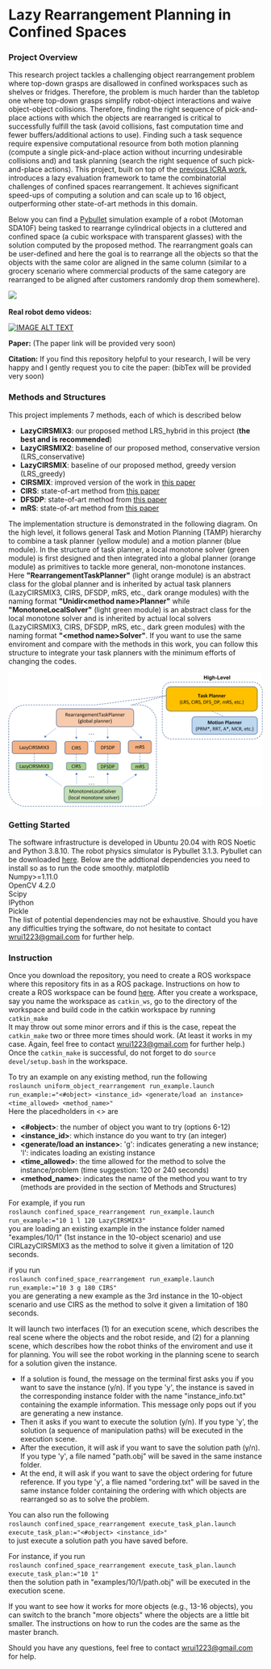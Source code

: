 # Lazy Rearrangement Planning in Confined Spaces

### Project Overview
This research project tackles a challenging object rearrangement problem where top-down grasps are disallowed in confined workspaces such as shelves or fridges. Therefore, the problem is much harder than the tabletop one where top-down grasps simplify robot-object interactions and waive object-object collisions.
Therefore, finding the right sequence of pick-and-place actions with which the objects are rearranged is critical to successfully fulfill the task (avoid collisions, fast computation time and fewer buffers/additional actions to use). Finding such a task sequence require expensive computational resource from both motion planning (compute a single pick-and-place action without incurring undesirable collisions and) and task planning (search the right sequence of such pick-and-place actions). This project, built on top of the [previous ICRA work](https://arxiv.org/abs/2110.02814), introduces a lazy evaluation framework to tame the combinatorial challenges of confined spaces rearrangement. It achieves significant speed-ups of computing a solution and can scale up to 16 object, outperforming other state-of-art methods in this domain.

Below you can find a [Pybullet](https://pybullet.org/wordpress/) simulation example of a robot (Motoman SDA10F) being tasked to rearrange cylindrical objects in a cluttered and confined space (a cubic workspace with transparent glasses) with the solution computed by the proposed method. The rearrangment goals can be user-defined and here the goal is to rearrange all the objects so that the objects with the same color are aligned in the same column (similar to a grocery scenario where commercial products of the same category are rearranged to be aligned after customers randomly drop them somewhere).

<img src="image_materials/sim_example.gif" />


**Real robot demo videos:**

[![IMAGE ALT TEXT](http://img.youtube.com/vi/9asxUDppFvQ/hqdefault.jpg)](https://www.youtube.com/watch?v=9asxUDppFvQ)


**Paper:** (The paper link will be provided very soon)

**Citation:**
If you find this repository helpful to your research, I will be very happy and I gently request you to cite the paper:
(bibTex will be provided very soon)

### Methods and Structures
This project implements 7 methods, each of which is described below
* **LazyCIRSMIX3**: our proposed method LRS_hybrid in this project (**the best and is recommended**)
* **LazyCIRSMIX2**: baseline of our proposed method, conservative version (LRS_conservative)
* **LazyCIRSMIX**: baseline of our proposed method, greedy version (LRS_greedy)
* **CIRSMIX**: improved version of the work in [this paper](https://arxiv.org/abs/2110.02814) 
* **CIRS**: state-of-art method from [this paper](https://arxiv.org/abs/2110.02814)
* **DFSDP**: state-of-art method from [this paper](https://arxiv.org/abs/2101.12241)
* **mRS**: state-of-art method from [this paper](https://www.researchgate.net/profile/James-Kuffner/publication/221071580_Manipulation_Planning_Among_Movable_Obstacles/links/00b7d519c6f398d2ad000000/Manipulation-Planning-Among-Movable-Obstacles.pdf)

The implementation structure is demonstrated in the following diagram. On the high level, it follows general Task and Motion Planning (TAMP) hierarchy to combine a task planner (yellow module) and a motion planner (blue module). In the structure of task planner, a local monotone solver (green module) is first designed and then integrated into a global planner (orange module) as primitives to tackle more general, non-monotone instances. Here **"RearrangementTaskPlanner"** (light orange module) is an abstract class for the global planner and is inherited by actual task planners (LazyCIRSMIX3, CIRS, DFSDP, mRS, etc., dark orange modules) with the naming format **"Unidir\<method name\>Planner"** while **"MonotoneLocalSolver"** (light green module) is an abstract class for the local monotone solver and is inherited by actual local solvers (LazyCIRSMIX3, CIRS, DFSDP, mRS, etc., dark green modules) with the naming format **"\<method name\>Solver"**. If you want to use the same enviroment and compare with the methods in this work, you can follow this structure to integrate your task planners with the minimum efforts of changing the codes.

<img src="image_materials/implementation structure.png" />

### Getting Started
The software infrastructure is developed in Ubuntu 20.04 with ROS Noetic and Python 3.8.10.
The robot physics simulator is Pybullet 3.1.3. Pybullet can be downloaded [here](https://pypi.org/project/pybullet/).
Below are the addtional dependencies you need to install so as to run the code smoothly.
matplotlib <br/>
Numpy>=1.11.0 <br/>
OpenCV 4.2.0 <br/>
Scipy <br/>
IPython <br/>
Pickle <br/>
The list of potential dependencies may not be exhaustive. Should you have any difficulties trying the software, do not hesitate to contact wrui1223@gmail.com for further help.

### Instruction
Once you download the repository, you need to create a ROS workspace where this repository fits in as a ROS package. Instructions on how to create a ROS workspace can be found [here](http://wiki.ros.org/catkin/Tutorials/create_a_workspace). 
After you create a workspace, say you name the workspace as `catkin_ws`, go to the directory of the workspace and build code in the catkin workspace by running <br/>
`catkin_make` <br/>
It may throw out some minor errors and if this is the case, repeat the `catkin_make` two or three more times should work. (At least it works in my case. Again, feel free to contact wrui1223@gmail.com for further help.) <br/>
Once the `catkin_make` is successful, do not forget to do `source devel/setup.bash` in the workspace. <br/>

To try an example on any existing method, run the following <br/>
`roslaunch uniform_object_rearrangement run_example.launch run_example:="<#object> <instance_id> <generate/load an instance> <time_allowed> <method_name>"` <br/>
Here the placedholders in <> are </br>
- **<#object>**: the number of object you want to try (options 6-12)
- **<instance_id>**: which instance do you want to try (an integer)
- **<generate/load an instance>**: 'g': indicates generating a new instance; 'l': indicates loading an existing instance
- **<time_allowed>**: the time allowed for the method to solve the instance/problem (time suggestion: 120 or 240 seconds)
- **<method_name>**: indicates the name of the method you want to try (methods are provided in the section of Methods and Structures)

For example, if you run <br/>
`roslaunch confined_space_rearrangement run_example.launch run_example:="10 1 l 120 LazyCIRSMIX3"` <br/>
you are loading an existing example in the instance folder named "examples/10/1" (1st instance in the 10-object scenario) and use CIRLazyCIRSMIX3 as the method to solve it given a limitation of 120 seconds.

if you run <br/>
`roslaunch confined_space_rearrangement run_example.launch run_example:="10 3 g 180 CIRS"` <br/>
you are generating a new example as the 3rd instance in the 10-object scenario and use CIRS as the method to solve it given a limitation of 180 seconds.

It will launch two interfaces (1) for an execution scene, which describes the real scene where the objects and the robot reside, and (2) for a planning scene, which describes how the robot thinks of the enviroment and use it for planning. You will see the robot working in the planning scene to search for a solution given the instance.

- If a solution is found, the message on the terminal first asks you if you want to save the instance (y/n). If you type 'y', the instance is saved in the corresponding instance folder with the name "instance_info.txt" containing the example information. This message only pops out if you are generating a new instance.
- Then it asks if you want to execute the solution (y/n). If you type 'y', the solution (a sequence of manipulation paths) will be executed in the execution scene. 
- After the execution, it will ask if you want to save the solution path (y/n). If you type 'y', a file named "path.obj" will be saved in the same instance folder.
- At the end, it will ask if you want to save the object ordering for future reference. If you type 'y', a flie named "ordering.txt" will be saved in the same instance folder containing the ordering with which objects are rearranged so as to solve the problem.

You can also run the following <br/>
`roslaunch confined_space_rearrangement execute_task_plan.launch execute_task_plan:="<#object> <instance_id>"` <br/>
to just execute a solution path you have saved before. 

For instance, if you run <br/>
`roslaunch confined_space_rearrangement execute_task_plan.launch execute_task_plan:="10 1"` <br/>
then the solution path in "examples/10/1/path.obj" will be executed in the execution scene.

If you want to see how it works for more objects (e.g., 13-16 objects), you can switch to the branch "more objects" where the objects are a little bit smaller. The instructions on how to run the codes are the same as the master branch.

Should you have any questions, feel free to contact wrui1223@gmail.com for help.